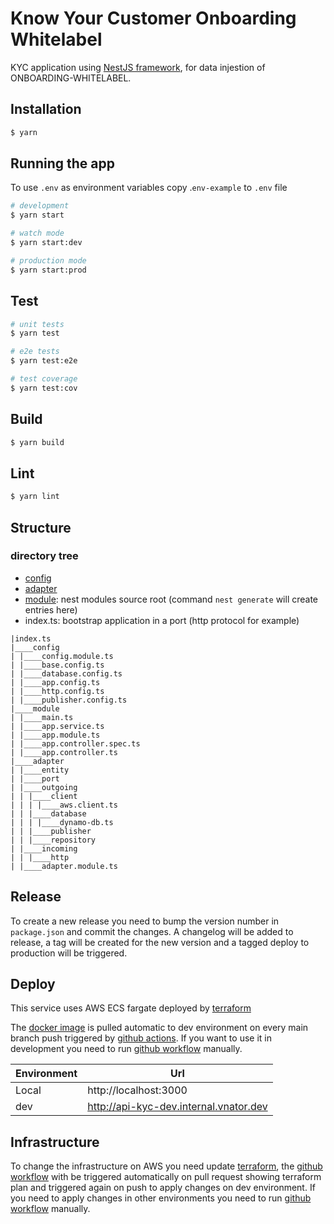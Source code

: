 # Know Your Customer Onboarding Whitelabel
KYC application using [NestJS framework](https://nestjs.com/), for data injestion of ONBOARDING-WHITELABEL.

## Installation

```bash
$ yarn
```

## Running the app

To use `.env` as environment variables copy .`env-example` to `.env` file

```bash
# development
$ yarn start

# watch mode
$ yarn start:dev

# production mode
$ yarn start:prod
```

## Test

```bash
# unit tests
$ yarn test

# e2e tests
$ yarn test:e2e

# test coverage
$ yarn test:cov
```

## Build

```bash
$ yarn build
```

## Lint

```bash
$ yarn lint
```

## Structure

### directory tree

- [config](./src/config)
- [adapter](./src/adapter)
- [module](./src/module): nest modules source root (command `nest generate` will create entries here)
- index.ts: bootstrap application in a port (http protocol for example)

```
|index.ts
|____config
| |____config.module.ts
| |____base.config.ts
| |____database.config.ts
| |____app.config.ts
| |____http.config.ts
| |____publisher.config.ts
|____module
| |____main.ts
| |____app.service.ts
| |____app.module.ts
| |____app.controller.spec.ts
| |____app.controller.ts
|____adapter
| |____entity
| |____port
| |____outgoing
| | |____client
| | | |____aws.client.ts
| | |____database
| | | |____dynamo-db.ts
| | |____publisher
| | |____repository
| |____incoming
| | |____http
| |____adapter.module.ts

```

## Release
To create a new release you need to bump the version number in `package.json` and commit the changes.
A changelog will be added to release, a tag will be created for the new version and a tagged deploy to production will be triggered.

## Deploy
This service uses AWS ECS fargate deployed by [terraform](./infrastructure/terraform/)

The [docker image](./Dockerfile) is pulled automatic to dev environment on every main branch push triggered by [github actions](./.github/workflows/deploy.yml). If you want to use it in development you need to run [github workflow](../../actions/workflows/deploy-image.yml) manually.

| Environment | Url                                      |
| ----------- | ---------------------------------------- |
| Local       | http://localhost:3000                    |
| dev     | http://api-kyc-dev.internal.vnator.dev |

## Infrastructure

To change the infrastructure on AWS you need update [terraform](./infrastructure/terraform/), the [github workflow](../../actions/workflows/deploy-infra.yml) with be triggered automatically on pull request showing terraform plan and triggered again on push to apply changes on dev environment. If you need to apply changes in other environments you need to run [github workflow](../../actions/workflows/deploy-infra.yml) manually.

